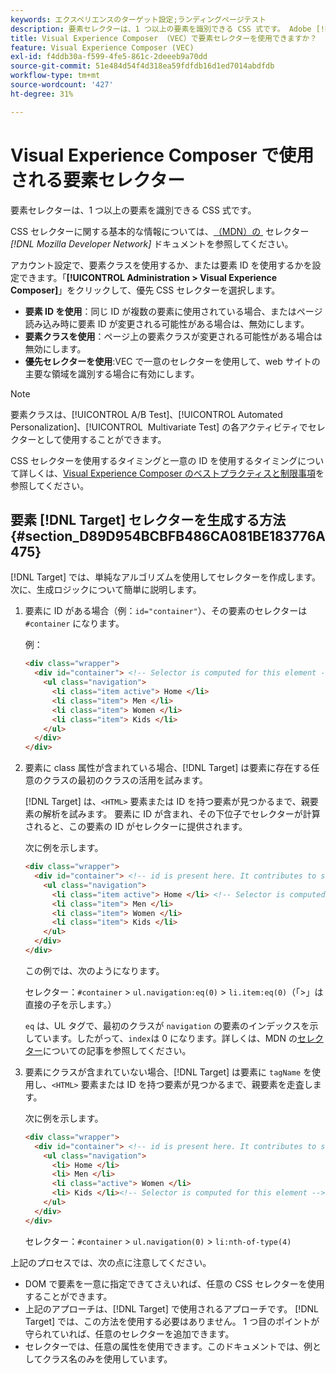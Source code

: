```yaml
---
keywords: エクスペリエンスのターゲット設定;ランディングページテスト
description: 要素セレクターは、1 つ以上の要素を識別できる CSS 式です。 Adobe [!DNL Target] Visual Experience Composer （VEC）で要素セレクターを使用する方法を説明します。
title: Visual Experience Composer （VEC）で要素セレクターを使用できますか？
feature: Visual Experience Composer (VEC)
exl-id: f4ddb30a-f599-4fe5-861c-2deeeb9a70dd
source-git-commit: 51e484d54f4d318ea59fdfdb16d1ed7014abdfdb
workflow-type: tm+mt
source-wordcount: '427'
ht-degree: 31%

---
```


# Visual Experience Composer で使用される要素セレクター

要素セレクターは、1 つ以上の要素を識別できる CSS 式です。

CSS セレクターに関する基本的な情報については、[&#x200B; （MDN）の &#x200B;](https://developer.mozilla.org/en-US/docs/Web/Guide/CSS/Getting_started/Selectors) セレクター *[!DNL Mozilla Developer Network]* ドキュメントを参照してください。

アカウント設定で、要素クラスを使用するか、または要素 ID を使用するかを設定できます。「**[!UICONTROL Administration > Visual Experience Composer]**」をクリックして、優先 CSS セレクターを選択します。

* **要素 ID を使用**：同じ ID が複数の要素に使用されている場合、またはページ読み込み時に要素 ID が変更される可能性がある場合は、無効にします。
* **要素クラスを使用**：ページ上の要素クラスが変更される可能性がある場合は無効にします。
* **優先セレクターを使用**:VEC で一意のセレクターを使用して、web サイトの主要な領域を識別する場合に有効にします。

>[!NOTE]
>
>要素クラスは、[!UICONTROL A/B Test]、[!UICONTROL Automated Personalization]、[!UICONTROL &#x200B; Multivariate Test] の各アクティビティでセレクターとして使用することができます。

CSS セレクターを使用するタイミングと一意の ID を使用するタイミングについて詳しくは、[Visual Experience Composer のベストプラクティスと制限事項](/help/main/c-experiences/c-visual-experience-composer/experience-composer-best-practices.md#concept_E284B3F704C04406B174D9050A2528A6)を参照してください。

## 要素 [!DNL Target] セレクターを生成する方法 {#section_D89D954BCBFB486CA081BE183776A475}

[!DNL Target] では、単純なアルゴリズムを使用してセレクターを作成します。 次に、生成ロジックについて簡単に説明します。

1. 要素に ID がある場合（例：`id="container"`）、その要素のセレクターは `#container` になります。

   例：

   ```html
   <div class="wrapper">
     <div id="container"> <!-- Selector is computed for this element -->
       <ul class="navigation">
         <li class="item active"> Home </li>
         <li class="item"> Men </li>
         <li class="item"> Women </li>
         <li class="item"> Kids </li>
       </ul>
     </div>
   </div>
   ```

1. 要素に class 属性が含まれている場合、[!DNL Target] は要素に存在する任意のクラスの最初のクラスの活用を試みます。

   [!DNL Target] は、`<HTML>` 要素または ID を持つ要素が見つかるまで、親要素の解析を試みます。 要素に ID が含まれ、その下位子でセレクターが計算されると、この要素の ID がセレクターに提供されます。

   次に例を示します。

   ```html
   <div class="wrapper">
     <div id="container"> <!-- id is present here. It contributes to selector -->
       <ul class="navigation">
         <li class="item active"> Home </li> <!-- Selector is computed for this element -->
         <li class="item"> Men </li>
         <li class="item"> Women </li>
         <li class="item"> Kids </li>
       </ul>
     </div>
   </div>
   ```

   この例では、次のようになります。

   セレクター：`#container` > `ul.navigation:eq(0)` > `li.item:eq(0)`（「>」は直接の子を示します。）

   `eq` は、UL タグで、最初のクラスが `navigation` の要素のインデックスを示しています。したがって、`index`は 0 になります。詳しくは、MDN の[セレクター](https://developer.mozilla.org/en-US/docs/Web/Guide/CSS/Getting_started/Selectors)についての記事を参照してください。

1. 要素にクラスが含まれていない場合、[!DNL Target] は要素に `tagName` を使用し、`<HTML>` 要素または ID を持つ要素が見つかるまで、親要素を走査します。

   次に例を示します。

   ```html
   <div class="wrapper">
     <div id="container"> <!-- id is present here. It contributes to selector -->
       <ul class="navigation">
         <li> Home </li>
         <li> Men </li>
         <li class="active"> Women </li>
         <li> Kids </li><!-- Selector is computed for this element -->
       </ul>
     </div>
   </div>
   ```

   セレクター：`#container` > `ul.navigation(0)` > `li:nth-of-type(4)`

上記のプロセスでは、次の点に注意してください。

* DOM で要素を一意に指定できてさえいれば、任意の CSS セレクターを使用することができます。
* 上記のアプローチは、[!DNL Target] で使用されるアプローチです。 [!DNL Target] では、この方法を使用する必要はありません。 1 つ目のポイントが守られていれば、任意のセレクターを追加できます。
* セレクターでは、任意の属性を使用できます。このドキュメントでは、例としてクラス名のみを使用しています。
